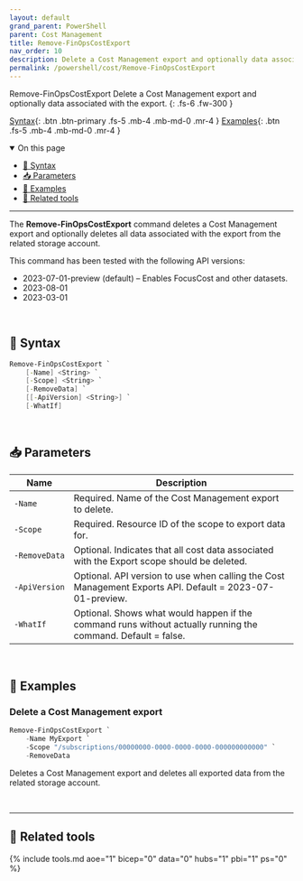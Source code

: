 ```yaml
---
layout: default
grand_parent: PowerShell
parent: Cost Management
title: Remove-FinOpsCostExport
nav_order: 10
description: Delete a Cost Management export and optionally data associated with the export.
permalink: /powershell/cost/Remove-FinOpsCostExport
---
```


<span class="fs-9 d-block mb-4">Remove-FinOpsCostExport</span>
Delete a Cost Management export and optionally data associated with the export.
{: .fs-6 .fw-300 }

[Syntax](#-syntax){: .btn .btn-primary .fs-5 .mb-4 .mb-md-0 .mr-4 }
[Examples](#-examples){: .btn .fs-5 .mb-4 .mb-md-0 .mr-4 }

<details open markdown="1">
   <summary class="fs-2 text-uppercase">On this page</summary>

- [🧮 Syntax](#-syntax)
- [📥 Parameters](#-parameters)
- [🌟 Examples](#-examples)
- [🧰 Related tools](#-related-tools)

</details>

---

The **Remove-FinOpsCostExport** command deletes a Cost Management export and optionally deletes all data associated with the export from the related storage account.

This command has been tested with the following API versions:
- 2023-07-01-preview (default) – Enables FocusCost and other datasets.
- 2023-08-01
- 2023-03-01

<br>

## 🧮 Syntax

```powershell
Remove-FinOpsCostExport `
    [‑Name] <String> `
    [‑Scope] <String> `
    [‑RemoveData] `
    [[‑ApiVersion] <String>] `
    [‑WhatIf]
```

<br>

## 📥 Parameters

| Name | Description |
| ---- | ----------- |
| `‑Name` | Required. Name of the Cost Management export to delete. |
| `‑Scope` | Required. Resource ID of the scope to export data for. |
| `‑RemoveData` | Optional. Indicates that all cost data associated with the Export scope should be deleted. |
| `‑ApiVersion` | Optional. API version to use when calling the Cost Management Exports API. Default = 2023-07-01-preview. |
| `‑WhatIf` | Optional. Shows what would happen if the command runs without actually running the command. Default = false. |

<br>

## 🌟 Examples

### Delete a Cost Management export

```powershell
Remove-FinOpsCostExport `
    -Name MyExport `
    -Scope "/subscriptions/00000000-0000-0000-0000-000000000000" `
    -RemoveData
```

Deletes a Cost Management export and deletes all exported data from the related storage account.

<br>

---

## 🧰 Related tools

{% include tools.md aoe="1" bicep="0" data="0" hubs="1" pbi="1" ps="0" %}

<br>


